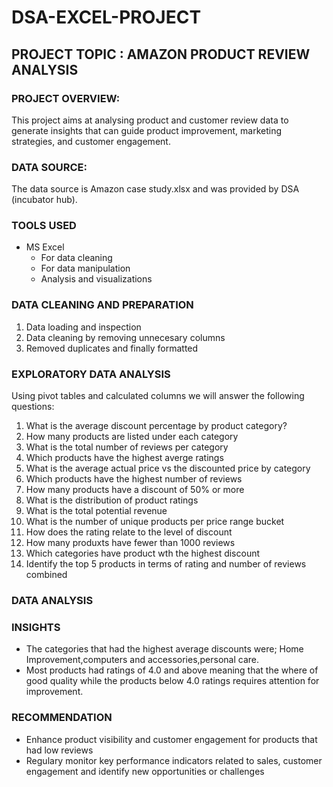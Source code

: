 # DSA-EXCEL-PROJECT

## PROJECT TOPIC : AMAZON PRODUCT REVIEW ANALYSIS

### PROJECT OVERVIEW: 

This project aims at analysing product and customer review data to generate insights that can guide product improvement, marketing strategies, and customer engagement.

### DATA SOURCE:

 The data source is Amazon case study.xlsx and was provided by DSA (incubator hub).

 ### TOOLS USED

 - MS Excel
    - For data cleaning
    - For data manipulation
    - Analysis and visualizations

### DATA CLEANING AND PREPARATION

1. Data loading and inspection
2. Data cleaning by removing unnecesary columns
3. Removed duplicates and finally formatted

### EXPLORATORY DATA ANALYSIS

Using pivot tables and calculated columns we will answer the following questions:
1. What is the average discount percentage by product category?
2. How many products are listed under each category
3. What is the total number of reviews per category
4. Which products have the highest averge ratings
5. What is the average actual price vs the discounted price by category
6. Which products have the highest number of reviews
7. How many products have a discount of 50% or more
8. What is the distribution of product ratings
9. What is the total potential revenue
10. What is the number of unique products per price range bucket
11. How does the rating relate to the level of discount
12. How many produxts have fewer than 1000 reviews
13. Which categories have product wth the highest discount
14. Identify the top 5 products in terms of rating and number of reviews combined

### DATA ANALYSIS

### INSIGHTS

- The categories that had the highest average discounts were; Home Improvement,computers and accessories,personal care.
- Most products had ratings of 4.0 and above meaning that the where of good quality while the products below 4.0 ratings requires attention for improvement.

### RECOMMENDATION

  - Enhance product visibility and customer engagement for products that had low reviews
  - Regulary monitor key performance indicators related to sales, customer engagement and identify new opportunities or challenges
